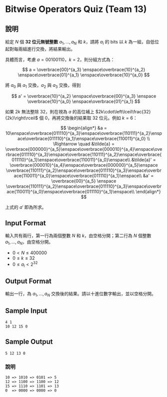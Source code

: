 # Bitwise Operators Quiz (Team 13)

## 說明

給定 $N$ 個 **32 位元無號整數** $a_1, ..., a_N$ 和 $k$，請將 $a_i$ 的 bits 以 $k$ 為一組，自低位起對每兩組進行交換，將結果輸出。

具體而言，考慮 $a = 00100110$，$k=2$，則分組方式為：

$$
a = \overbrace{00}^{a_3} \enspace\overbrace{10}^{a_2} \enspace\overbrace{01}^{a_1} \enspace\overbrace{10}^{a_0}
$$

將 $a_0$ 與 $a_1$ 交換，$a_2$ 與 $a_3$ 交換，得到

$$
a' = \overbrace{10}^{a_2} \enspace\overbrace{00}^{a_3} \enspace \overbrace{10}^{a_0} \enspace\overbrace{01}^{a_1}
$$

如果 $2k$ 無法整除 $32$，則在視為 $a$ 的高位補上 $2k\cdot\left\lceil\frac{32}{2k}\right\rceil$ 個 $0$，再將交換後的結果取 $32$ 位元。例如 $k=6$：

$$
\begin{align*}
    &a = 10\enspace\overbrace{011110}^{a_3}\enspace\overbrace{110111}^{a_2}\enspace\overbrace{011110}^{a_1}\enspace\overbrace{110011}^{a_0} \\
    \Rightarrow \quad  &\tilde{a} =
        \overbrace{000000}^{a_5}\enspace\overbrace{000010}^{a_4}\enspace\overbrace{011110}^{a_3}\enspace\overbrace{110111}^{a_2}\enspace\overbrace{011110}^{a_1}\enspace\overbrace{110011}^{a_0}\enspace\\
    &\tilde{a}' =
        \overbrace{000010}^{a_4}\enspace\overbrace{000000}^{a_5}\enspace  \overbrace{110111}^{a_2}\enspace\overbrace{011110}^{a_3}\enspace\overbrace{110011}^{a_0}\enspace\overbrace{011110}^{a_1}\enspace\\
    &a' =
         \overbrace{00}^{a_5} \enspace
         \overbrace{110111}^{a_2}\enspace\overbrace{011110}^{a_3}\enspace\overbrace{110011}^{a_0}\enspace\overbrace{011110}^{a_1}\enspace\\
\end{align*}
$$

上式的 $a'$ 即為所求。

## Input Format

輸入共有兩行，第一行為兩個整數 $N$ 和 $k$，由空格分開；第二行為 $N$ 個整數 $a_1, ..., a_N$，由空格分開。

-   $0 < N \leq 400000$
-   $0 \leq k \leq 32$
-   $0 \leq a_i < 2^{32}$

## Output Format

輸出一行，為 $a_1, ..., a_N$ 交換後的結果。請以十進位數字輸出，並以空格分開。

## Sample Input

```
4 1
10 12 15 0
```

## Sample Output

```
5 12 13 0
```

### 說明

```
10 => 1010 => 0101 => 5
12 => 1100 => 1100 => 12
15 => 1110 => 1101 => 13
0  => 0000 => 0000 => 0
```
